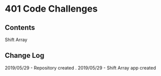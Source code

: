 # 401 Code Challenges

## Contents
  Shift Array

## Change Log
  2019/05/29 - Repository created . 
  2019/05/29 - Shift Array app created
